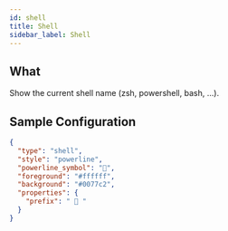 ```yaml
---
id: shell
title: Shell
sidebar_label: Shell
---
```


## What

Show the current shell name (zsh, powershell, bash, ...).

## Sample Configuration

```json
{
  "type": "shell",
  "style": "powerline",
  "powerline_symbol": "",
  "foreground": "#ffffff",
  "background": "#0077c2",
  "properties": {
    "prefix": "  "
  }
}
```
